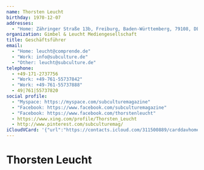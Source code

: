 ```yaml
---
name: Thorsten Leucht
birthday: 1970-12-07
addresses:
  - "Home: Zähringer Straße 13b, Freiburg, Baden-Württemberg, 79108, DE"
organization: Gimbel & Leucht Mediengesellschaft
title: Geschäftsführer
email:
  - "Home: leucht@comprende.de"
  - "Work: info@subculture.de"
  - "Other: leucht@subculture.de"
telephone:
  - +49-171-2737756
  - "Work: +49-761-55737842"
  - "Work: +49-761-55737888"
  - 49|761|55737820
social profile:
  - "Myspace: https://myspace.com/subculturemagazine"
  - "Facebook: https://www.facebook.com/subculturemagazine"
  - "Facebook: https://www.facebook.com/thorstenleucht"
  - https://www.xing.com/profile/Thorsten_Leucht
  - http://www.pinterest.com/subculturemag/
iCloudVCard: '{"url":"https://contacts.icloud.com/311500889/carddavhome/card/BC0D7FED-30F8-45F2-B961-4026C4361963.vcf","etag":"\"kmfhb0vy\"","data":"BEGIN:VCARD\r\nVERSION:3.0\r\nFN:\r\nN:Leucht;Thorsten;;;\r\nUID:7DA9A855-A711-4E50-B94C-5D1F3828B94B\r\nBDAY;VALUE=date:1970-12-07\r\nADR;TYPE=HOME:;;Zähringer Straße 13b;Freiburg;Baden-Württemberg;79108;DE;\r\nWP1.X-ABLABEL:Work\r\nWP2.X-ABLABEL:Work\r\nitem0.X-ABLABEL:xing\r\nitem4.X-ABLABEL:pinterest\r\nPRODID:ez-vcard 0.9.13-fc\r\nREV:2025-04-03T22:08:10Z\r\nORG:Gimbel & Leucht Mediengesellschaft;\r\nTITLE:Geschäftsführer\r\nEMAIL;TYPE=HOME:leucht@comprende.de\r\nEMAIL;TYPE=WORK:info@subculture.de\r\nEMAIL;TYPE=OTHER:leucht@subculture.de\r\nPHOTO;VALUE=uri:https://gateway.icloud.com/contacts/311500889/ck/card/096e9\r\n 7c3509dd628494dfc730f912e8a\r\nTEL;TYPE=CELL:+49-171-2737756\r\nTEL;TYPE=WORK:+49-761-55737842\r\nTEL;TYPE=WORK:+49-761-55737888\r\nTEL:49|761|55737820\r\nX-SOCIALPROFILE;TYPE=myspace;X-USER=subculturemagazine:https://myspace.com/\r\n subculturemagazine\r\nX-SOCIALPROFILE;TYPE=facebook;X-USER=subculturemagazine:https://www.faceboo\r\n k.com/subculturemagazine\r\nX-SOCIALPROFILE;TYPE=facebook;X-USER=thorstenleucht:https://www.facebook.co\r\n m/thorstenleucht\r\nitem0.X-SOCIALPROFILE;X-USER=Thorsten_Leucht:https://www.xing.com/profile/T\r\n horsten_Leucht\r\nitem4.X-SOCIALPROFILE;X-USER=subculturemag:http://www.pinterest.com/subcult\r\n uremag/\r\nEND:VCARD"}'
---
```

# Thorsten Leucht